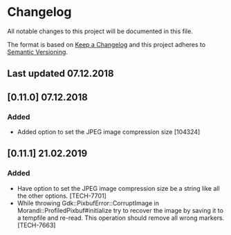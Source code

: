 # Changelog
All notable changes to this project will be documented in this file.

The format is based on [Keep a Changelog](http://keepachangelog.com/en/1.0.0/)
and this project adheres to [Semantic Versioning](http://semver.org/spec/v2.0.0.html).

## Last updated 07.12.2018

## [0.11.0] 07.12.2018
### Added
- Added option to set the JPEG image compression size [104324]

## [0.11.1] 21.02.2019
### Added
- Have option to set the JPEG image compression size be a string like all the other options. [TECH-7701]
- While throwing Gdk::PixbufError::CorruptImage in Morandi::ProfiledPixbuf#initialize try to recover the image by saving it to a tempfile and re-read. This operation should remove all wrong markers. [TECH-7663]
